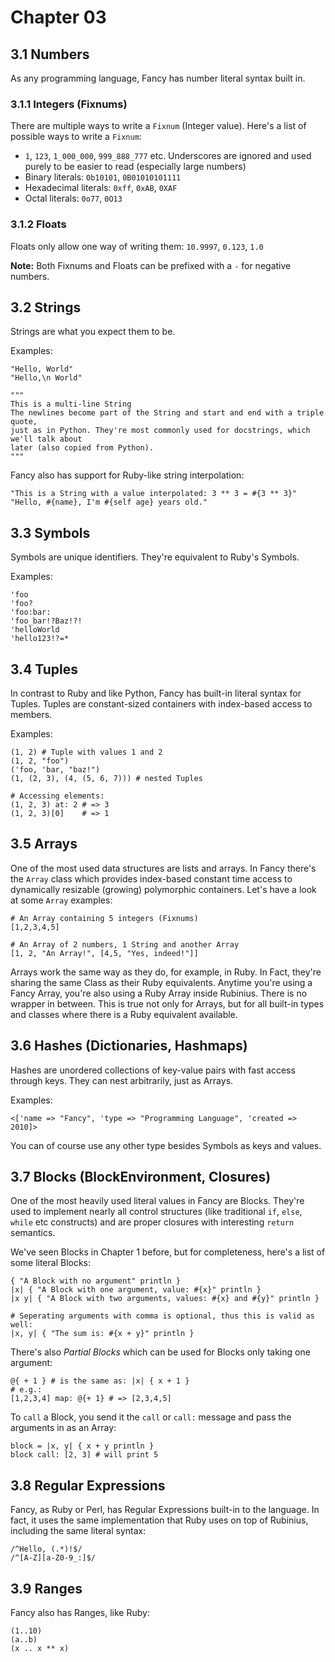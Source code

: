 # Chapter 03 #

## 3.1 Numbers ##

As any programming language, Fancy has number literal syntax built in.

### 3.1.1 Integers (Fixnums) ###

There are multiple ways to write a `Fixnum` (Integer value). Here's a list of possible ways to write a `Fixnum`:

* `1`, `123`, `1_000_000`, `999_888_777` etc. Underscores are ignored and used purely to be easier to read (especially large numbers)
* Binary literals: `0b10101`, `0B01010101111`
* Hexadecimal literals: `0xff`, `0xAB`, `0XAF`
* Octal literals: `0o77`, `0O13`

### 3.1.2 Floats ###

Floats only allow one way of writing them: `10.9997`, `0.123`, `1.0`

**Note:** Both Fixnums and Floats can be prefixed with a `-` for negative numbers.


## 3.2 Strings ##

Strings are what you expect them to be.

Examples:

```fancy
"Hello, World"
"Hello,\n World"

"""
This is a multi-line String
The newlines become part of the String and start and end with a triple quote,
just as in Python. They're most commonly used for docstrings, which we'll talk about
later (also copied from Python).
"""
```

Fancy also has support for Ruby-like string interpolation:

```fancy
"This is a String with a value interpolated: 3 ** 3 = #{3 ** 3}"
"Hello, #{name}, I'm #{self age} years old."
```

## 3.3 Symbols ##

Symbols are unique identifiers. They're equivalent to Ruby's Symbols.

Examples:

```fancy
'foo
'foo?
'foo:bar:
'foo_bar!?Baz!?!
'helloWorld
'hello123!?=*
```


## 3.4 Tuples ##

In contrast to Ruby and like Python, Fancy has built-in literal syntax for Tuples. Tuples are constant-sized containers with index-based access to members.

Examples:

```fancy
(1, 2) # Tuple with values 1 and 2
(1, 2, "foo")
('foo, 'bar, "baz!")
(1, (2, 3), (4, (5, 6, 7))) # nested Tuples

# Accessing elements:
(1, 2, 3) at: 2 # => 3
(1, 2, 3)[0]    # => 1
```


## 3.5 Arrays ##

One of the most used data structures are lists and arrays. In Fancy there's the `Array` class which provides index-based constant time access to dynamically resizable (growing) polymorphic containers.
Let's have a look at some `Array` examples:

```fancy
# An Array containing 5 integers (Fixnums)
[1,2,3,4,5]

# An Array of 2 numbers, 1 String and another Array
[1, 2, "An Array!", [4,5, "Yes, indeed!"]]
```

Arrays work the same way as they do, for example, in Ruby. In Fact, they're sharing the same Class as their Ruby equivalents. Anytime you're using a Fancy Array, you're also using a Ruby Array inside Rubinius. There is no wrapper in between. This is true not only for Arrays, but for all built-in types and classes where there is a Ruby equivalent available.


## 3.6 Hashes (Dictionaries, Hashmaps) ##

Hashes are unordered collections of key-value pairs with fast access through keys. They can nest arbitrarily, just as Arrays.

Examples:

```fancy
<['name => "Fancy", 'type => "Programming Language", 'created => 2010]>
```

You can of course use any other type besides Symbols as keys and values.


## 3.7 Blocks (BlockEnvironment, Closures) ##

One of the most heavily used literal values in Fancy are Blocks. They're used to implement nearly all control structures (like traditional `if`, `else`, `while` etc constructs) and are proper closures with interesting `return` semantics.

We've seen Blocks in Chapter 1 before, but for completeness, here's a list of some literal Blocks:

```fancy
{ "A Block with no argument" println }
|x| { "A Block with one argument, value: #{x}" println }
|x y| { "A Block with two arguments, values: #{x} and #{y}" println }

# Seperating arguments with comma is optional, thus this is valid as well:
|x, y| { "The sum is: #{x + y}" println }
```

There's also *Partial Blocks* which can be used for Blocks only taking
one argument:

```fancy
@{ + 1 } # is the same as: |x| { x + 1 }
# e.g.:
[1,2,3,4] map: @{+ 1} # => [2,3,4,5]
```

To `call` a Block, you send it the `call` or `call:` message and pass the arguments in as an Array:

```fancy
block = |x, y| { x + y println }
block call: [2, 3] # will print 5
```


## 3.8 Regular Expressions ##

Fancy, as Ruby or Perl, has Regular Expressions built-in to the
language. In fact, it uses the same implementation that Ruby uses on
top of Rubinius, including the same literal syntax:

```fancy
/^Hello, (.*)!$/
/^[A-Z][a-Z0-9_:]$/
```


## 3.9 Ranges ##

Fancy also has Ranges, like Ruby:

```fancy
(1..10)
(a..b)
(x .. x ** x)
```